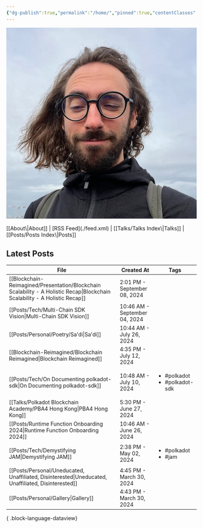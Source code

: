 ```yaml
---
{"dg-publish":true,"permalink":"/home/","pinned":true,"contentClasses":"homepage","tags":["gardenEntry"],"created":"2024-03-24T10:35:09.000+00:00","updated":"2024-09-18T21:49:52.736+01:00"}
---
```


![Screenshot 2023-11-01 at 21.21.06.jpeg|300](/img/user/resources/Screenshot%202023-11-01%20at%2021.21.06.jpeg)

<div style="align: center">
</div>
[[About\|About]] | [RSS Feed](./feed.xml) | [[Talks/Talks Index\|Talks]] | [[Posts/Posts Index\|Posts]]

## Latest Posts 
| File                                                                                                                           | Created At                    | Tags                                              |
| ------------------------------------------------------------------------------------------------------------------------------ | ----------------------------- | ------------------------------------------------- |
| [[Blockchain-Reimagined/Presentation/Blockchain Scalability - A Holistic Recap\|Blockchain Scalability - A Holistic Recap]] | 2:01 PM - September 08, 2024  | <ul></ul>                                         |
| [[Posts/Tech/Multi-Chain SDK Vision\|Multi-Chain SDK Vision]]                                                               | 10:46 AM - September 04, 2024 | <ul></ul>                                         |
| [[Posts/Personal/Poetry/Sa'di\|Sa'di]]                                                                                      | 10:44 AM - July 26, 2024      | <ul></ul>                                         |
| [[Blockchain-Reimagined/Blockchain Reimagined\|Blockchain Reimagined]]                                                      | 4:35 PM - July 12, 2024       | <ul></ul>                                         |
| [[Posts/Tech/On Documenting polkadot-sdk\|On Documenting polkadot-sdk]]                                                     | 10:48 AM - July 10, 2024      | <ul><li>#polkadot</li><li>#polkadot-sdk</li></ul> |
| [[Talks/Polkadot Blockchain Academy/PBA4 Hong Kong\|PBA4 Hong Kong]]                                                        | 5:30 PM - June 27, 2024       | <ul></ul>                                         |
| [[Posts/Runtime Function Onboarding 2024\|Runtime Function Onboarding 2024]]                                                | 10:46 AM - June 26, 2024      | <ul></ul>                                         |
| [[Posts/Tech/Demystifying JAM\|Demystifying JAM]]                                                                           | 2:38 PM - May 02, 2024        | <ul><li>#polkadot</li><li>#jam</li></ul>          |
| [[Posts/Personal/Uneducated, Unaffiliated, Disinterested\|Uneducated, Unaffiliated, Disinterested]]                         | 4:45 PM - March 30, 2024      | <ul></ul>                                         |
| [[Posts/Personal/Gallery\|Gallery]]                                                                                         | 4:43 PM - March 30, 2024      | <ul></ul>                                         |

{ .block-language-dataview}

